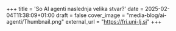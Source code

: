 +++
title = 'So AI agenti naslednja velika stvar?'
date = 2025-02-04T11:38:09+01:00
draft = false
cover_image = "media-blog/ai-agenti/Thumbnail.png"
external_url = "https://fri.uni-lj.si"
+++

